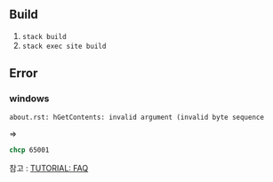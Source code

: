 ## Build

1. `stack build`
2. `stack exec site build`
## Error

### windows

```cmd
about.rst: hGetContents: invalid argument (invalid byte sequence
```

=>

```cmd
chcp 65001
```

참고 : [TUTORIAL: FAQ](https://jaspervdj.be/hakyll/tutorials/faq.html#hgetcontents-invalid-argument-or-commitbuffer-invalid-argument)